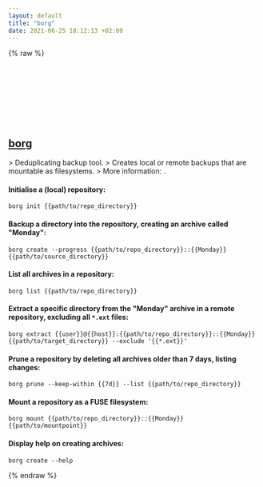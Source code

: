 ```yaml
---
layout: default
title: "borg"
date: 2021-06-25 18:12:13 +02:00
---
```

{% raw %}
<h2 id="borg">
  <a href="/en/common/borg.html">borg</a> <a href="#borg"><svg class="icon">
    <use href="/assets/images/unicode_sprite.svg#link" />
  </svg></a>
</h2>
> Deduplicating backup tool.
> Creates local or remote backups that are mountable as filesystems.
> More information: <https://borgbackup.readthedocs.io/en/stable/usage/general.html>.

#### Initialise a (local) repository:
```shell
borg init {{path/to/repo_directory}}
```
#### Backup a directory into the repository, creating an archive called "Monday":
```shell
borg create --progress {{path/to/repo_directory}}::{{Monday}} {{path/to/source_directory}}
```
#### List all archives in a repository:
```shell
borg list {{path/to/repo_directory}}
```
#### Extract a specific directory from the "Monday" archive in a remote repository, excluding all `*.ext` files:
```shell
borg extract {{user}}@{{host}}:{{path/to/repo_directory}}::{{Monday}} {{path/to/target_directory}} --exclude '{{*.ext}}'
```
#### Prune a repository by deleting all archives older than 7 days, listing changes:
```shell
borg prune --keep-within {{7d}} --list {{path/to/repo_directory}}
```
#### Mount a repository as a FUSE filesystem:
```shell
borg mount {{path/to/repo_directory}}::{{Monday}} {{path/to/mountpoint}}
```
#### Display help on creating archives:
```shell
borg create --help
```
{% endraw %}